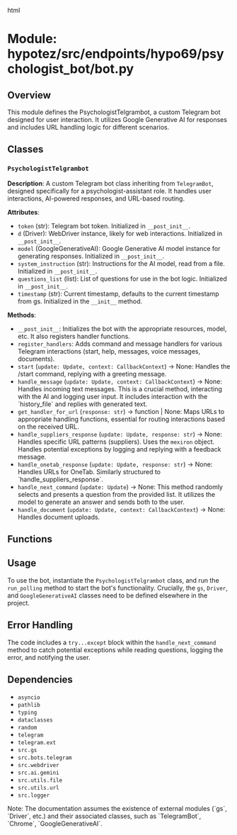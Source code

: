html
<h1>Module: hypotez/src/endpoints/hypo69/psychologist_bot/bot.py</h1>

<h2>Overview</h2>
<p>This module defines the PsychologistTelgrambot, a custom Telegram bot designed for user interaction. It utilizes Google Generative AI for responses and includes URL handling logic for different scenarios.</p>

<h2>Classes</h2>

<h3><code>PsychologistTelgrambot</code></h3>

<p><strong>Description</strong>: A custom Telegram bot class inheriting from <code>TelegramBot</code>, designed specifically for a psychologist-assistant role.  It handles user interactions, AI-powered responses, and URL-based routing.</p>

<p><strong>Attributes</strong>:</p>
<ul>
  <li><code>token</code> (str): Telegram bot token. Initialized in <code>__post_init__</code>.</li>
  <li><code>d</code> (Driver): WebDriver instance, likely for web interactions. Initialized in <code>__post_init__</code>.</li>
  <li><code>model</code> (GoogleGenerativeAI): Google Generative AI model instance for generating responses. Initialized in <code>__post_init__</code>.</li>
  <li><code>system_instruction</code> (str): Instructions for the AI model, read from a file. Initialized in <code>__post_init__</code>.</li>
  <li><code>questions_list</code> (list): List of questions for use in the bot logic. Initialized in <code>__post_init__</code>.</li>
  <li><code>timestamp</code> (str): Current timestamp, defaults to the current timestamp from gs. Initialized in the <code>__init__</code> method.</li>
</ul>

<p><strong>Methods</strong>:</p>
<ul>
  <li><code>__post_init__</code>: Initializes the bot with the appropriate resources, model, etc. It also registers handler functions.</li>
  <li><code>register_handlers</code>: Adds command and message handlers for various Telegram interactions (start, help, messages, voice messages, documents).</li>
  <li><code>start</code> (<code>update: Update, context: CallbackContext</code>) -> None: Handles the /start command, replying with a greeting message.</li>
  <li><code>handle_message</code> (<code>update: Update, context: CallbackContext</code>) -> None: Handles incoming text messages.  This is a crucial method, interacting with the AI and logging user input.  It includes interaction with the `history_file` and replies with generated text.</li>
  <li><code>get_handler_for_url</code> (<code>response: str</code>) -> function | None: Maps URLs to appropriate handling functions, essential for routing interactions based on the received URL.</li>
  <li><code>handle_suppliers_response</code> (<code>update: Update, response: str</code>) -> None: Handles specific URL patterns (suppliers).  Uses the <code>mexiron</code> object. Handles potential exceptions by logging and replying with a feedback message.</li>
  <li><code>handle_onetab_response</code> (<code>update: Update, response: str</code>) -> None: Handles URLs for OneTab. Similarly structured to `handle_suppliers_response`.</li>
  <li><code>handle_next_command</code> (<code>update: Update</code>) -> None: This method randomly selects and presents a question from the provided list. It utilizes the model to generate an answer and sends both to the user.</li>
    <li><code>handle_document</code> (<code>update: Update, context: CallbackContext</code>) -> None: Handles document uploads.</li>
</ul>

<h2>Functions</h2>

<!-- (No functions are explicitly defined in the code snippet, but a comment suggests that the code uses functions from other modules) -->

<h2>Usage</h2>
<p>To use the bot, instantiate the <code>PsychologistTelgrambot</code> class, and run the <code>run_polling</code> method to start the bot's functionality.  Crucially, the <code>gs</code>, <code>Driver</code>, and <code>GoogleGenerativeAI</code> classes need to be defined elsewhere in the project.</p>

<h2>Error Handling</h2>
<p>The code includes a <code>try...except</code> block within the <code>handle_next_command</code> method to catch potential exceptions while reading questions, logging the error, and notifying the user.</p>

<h2>Dependencies</h2>
<ul>
<li><code>asyncio</code></li>
<li><code>pathlib</code></li>
<li><code>typing</code></li>
<li><code>dataclasses</code></li>
<li><code>random</code></li>
<li><code>telegram</code></li>
<li><code>telegram.ext</code></li>
<li><code>src.gs</code></li>
<li><code>src.bots.telegram</code></li>
<li><code>src.webdriver</code></li>
<li><code>src.ai.gemini</code></li>
<li><code>src.utils.file</code></li>
<li><code>src.utils.url</code></li>
<li><code>src.logger</code></li>
</ul>

<p>Note: The documentation assumes the existence of external modules (`gs`, `Driver`, etc.) and their associated classes, such as `TelegramBot`, `Chrome`, `GoogleGenerativeAI`.</p>